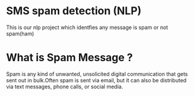 # SMS spam detection (NLP)
This is our nlp project which identfies any message is spam or not spam(ham)
# What is Spam Message ?
Spam is any kind of unwanted, unsolicited digital communication that gets sent out in bulk.Often spam is sent via email, but it can also be distributed via text messages, phone calls, or social media.
